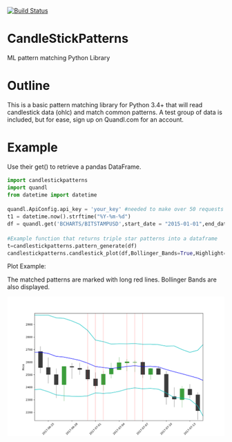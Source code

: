 [![Build Status](https://travis-ci.org/npapapietro/CandleStickPatterns.svg?branch=master)](https://travis-ci.org/npapapietro/CandleStickPatterns)

# CandleStickPatterns
ML pattern matching Python Library

# Outline
This is a basic pattern matching library for Python 3.4+ that will read candlestick data (ohlc) and match common patterns. A test group of data is included, but for ease, sign up on Quandl.com for an account.

# Example 

Use their get() to retrieve a pandas DataFrame.

```python
import candlestickpatterns
import quandl
from datetime import datetime

quandl.ApiConfig.api_key = 'your_key' #needed to make over 50 requests a day
t1 = datetime.now().strftime("%Y-%m-%d")
df = quandl.get('BCHARTS/BITSTAMPUSD',start_date = "2015-01-01",end_date=t1)

#Example function that returns triple star patterns into a dataframe
t=candlestickpatterns.pattern_generate(df)
candlestickpatterns.candlestick_plot(df,Bollinger_Bands=True,Highlight=t)
```
Plot Example:

The matched patterns are marked with long red lines. Bollinger Bands are also displayed.

![alt text](Figure_1.png)
